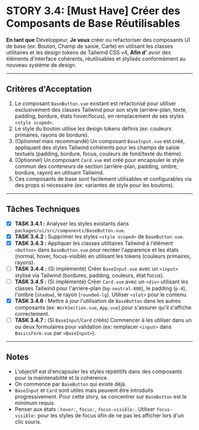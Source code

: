# STORY 3.4: [Must Have] Créer des Composants de Base Réutilisables

**En tant que** Développeur,
**Je veux** créer ou refactoriser des composants UI de base (ex: Bouton, Champ de saisie, Carte) en utilisant les classes utilitaires et les design tokens de Tailwind CSS v4,
**Afin d'** avoir des éléments d'interface cohérents, réutilisables et stylisés conformément au nouveau système de design.

---

## Critères d'Acceptation

1.  Le composant `BaseButton.vue` existant est refactorisé pour utiliser exclusivement des classes Tailwind pour son style (arrière-plan, texte, padding, bordure, états hover/focus), en remplacement de ses styles `<style scoped>`.
2.  Le style du bouton utilise les design tokens définis (ex: couleurs primaires, rayons de bordure).
3.  (Optionnel mais recommandé) Un composant `BaseInput.vue` est créé, appliquant des styles Tailwind cohérents pour les champs de saisie textuels (padding, bordure, focus, couleurs de fond/texte du thème).
4.  (Optionnel) Un composant `Card.vue` est créé pour encapsuler le style commun des conteneurs de section (arrière-plan, padding, ombre, bordure, rayon) en utilisant Tailwind.
5.  Ces composants de base sont facilement utilisables et configurables via des props si nécessaire (ex: variantes de style pour les boutons).

---

## Tâches Techniques

-   [X] **TASK 3.4.1 :** Analyser les styles existants dans `packages/ui/src/components/BaseButton.vue`.
-   [X] **TASK 3.4.2 :** Supprimer les styles `<style scoped>` de `BaseButton.vue`.
-   [X] **TASK 3.4.3 :** Appliquer les classes utilitaires Tailwind à l'élément `<button>` dans `BaseButton.vue` pour recréer l'apparence et les états (normal, hover, focus-visible) en utilisant les tokens (couleurs primaires, rayons).
-   [ ] **TASK 3.4.4 :** (Si implémenté) Créer `BaseInput.vue` avec un `<input>` stylisé via Tailwind (bordures, padding, couleurs, état focus).
-   [ ] **TASK 3.4.5 :** (Si implémenté) Créer `Card.vue` avec un `<div>` utilisant les classes Tailwind pour l'arrière-plan (`bg-neutral-800`), le padding (`p-4`), l'ombre (`shadow`), le rayon (`rounded-lg`). Utiliser `<slot>` pour le contenu.
-   [X] **TASK 3.4.6 :** Mettre à jour l'utilisation de `BaseButton` dans les autres composants (ex: `WorkSection.vue`, `App.vue`) pour s'assurer qu'il s'affiche correctement.
-   [ ] **TASK 3.4.7 :** (Si `BaseInput`/`Card` créés) Commencer à les utiliser dans un ou deux formulaires pour validation (ex: remplacer `<input>` dans `BasicsForm.vue` par `<BaseInput>`).

---

## Notes

-   L'objectif est d'encapsuler les styles répétitifs dans des composants pour la maintenabilité et la cohérence.
-   On commence par `BaseButton` qui existe déjà.
-   `BaseInput` et `Card` sont utiles mais peuvent être introduits progressivement. Pour cette story, se concentrer sur `BaseButton` est le minimum requis.
-   Penser aux états : `hover:`, `focus:`, `focus-visible:`. Utiliser `focus-visible:` pour les styles de focus afin de ne pas les afficher lors d'un clic souris. 